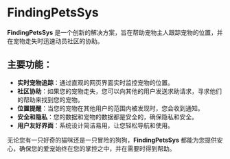# FindingPetsSys

**FindingPetsSys** 是一个创新的解决方案，旨在帮助宠物主人跟踪宠物的位置，并在宠物走失时迅速动员社区的协助。

## 主要功能：

- **实时宠物追踪**：通过直观的网页界面实时监控宠物的位置。
- **社区协助**：如果您的宠物走失，您可以向其他的用户发送求助请求，寻求他们的帮助来找到您的宠物。
- **位置提醒**：当您的宠物在其他用户的范围内被发现时，您会收到通知。
- **安全和隐私**：您的数据和宠物的数据都是安全的，确保隐私和安全。
- **用户友好界面**：系统设计简洁易用，让您轻松导航和使用。

无论您有一只好奇的猫咪还是一只冒险的狗狗，**FindingPetsSys** 都能为您提供安心，确保您的爱宠始终在您的掌控之中，并在需要时得到帮助。
